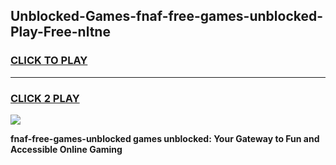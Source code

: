 
## Unblocked-Games-fnaf-free-games-unblocked-Play-Free-nltne
<h3>
<a href="https://premium76.site?title=fnaf-free-games-unblocked&ref=20A">CLICK TO PLAY</a></h3>
<hr>

<h3>
<a href="https://premium76.site?title=fnaf-free-games-unblocked&ref=20A">CLICK 2 PLAY</a>
  
</h3>

<a href="https://premium76.site?title=fnaf-free-games-unblocked&ref=20A"><img src="https://clearcache.store/games.png"></a>


**fnaf-free-games-unblocked games unblocked: Your Gateway to Fun and Accessible Online Gaming**
